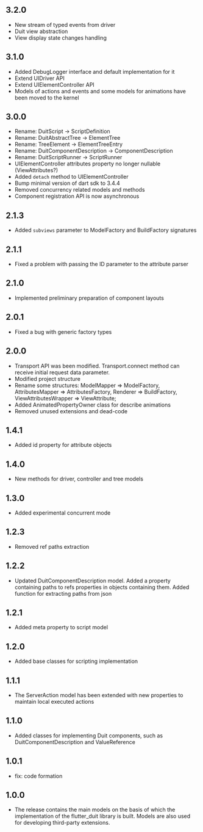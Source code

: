 ## 3.2.0

- New stream of typed events from driver
- Duit view abstraction
- View display state changes handling

## 3.1.0

- Added DebugLogger interface and default implementation for it
- Extend UIDriver API
- Extend UIElementController API
- Models of actions and events and some models for animations have been moved to the kernel 

## 3.0.0

- Rename: DuitScript -> ScriptDefinition
- Rename: DuitAbstractTree -> ElementTree
- Rename: TreeElement -> ElementTreeEntry
- Rename: DuitComponentDescription -> ComponentDescription
- Rename: DuitScriptRunner -> ScriptRunner
- UIElementController attributes property no longer nullable (ViewAttributes?)
- Added `detach` method to UIElementController
- Bump minimal version of dart sdk to 3.4.4
- Removed concurrency related models and methods
- Component registration API is now asynchronous

## 2.1.3

- Added `subviews` parameter to ModelFactory and BuildFactory signatures

## 2.1.1

- Fixed a problem with passing the ID parameter to the attribute parser

## 2.1.0

- Implemented preliminary preparation of component layouts

## 2.0.1

- Fixed a bug with generic factory types

## 2.0.0

- Transport API was been modified. Transport.connect method can receive initial request data
  parameter.
- Modified project structure
- Rename some structures: ModelMapper => ModelFactory, AttributesMapper => AttributesFactory,
  Renderer => BuildFactory, ViewAttributesWrapper => ViewAttribute;
- Added AnimatedPropertyOwner class for describe animations
- Removed unused extensions and dead-code

## 1.4.1

- Added id property for attribute objects

## 1.4.0

- New methods for driver, controller and tree models

## 1.3.0

- Added experimental concurrent mode

## 1.2.3

- Removed ref paths extraction

## 1.2.2

- Updated DuitComponentDescription model. Added a property containing paths to refs properties in
  objects containing them. Added function for extracting paths from json

## 1.2.1

- Added meta property to script model

## 1.2.0

- Added base classes for scripting implementation

## 1.1.1

- The ServerAction model has been extended with new properties to maintain local executed actions

## 1.1.0

- Added classes for implementing Duit components, such as DuitComponentDescription and
  ValueReference

## 1.0.1

- fix: code formation

## 1.0.0

- The release contains the main models on the basis of which the implementation of the flutter_duit
  library is built. Models are also used for developing third-party extensions.
